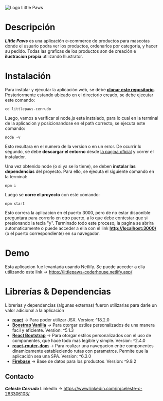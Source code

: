 ﻿![Logo Little Paws](https://drive.google.com/uc?export=download&id=1UCVbekuZB9mIsfekAYA4Hzl6Xy0Tq_Ob)

# Descripción

***Little Paws*** es una aplicación e-commerce de productos para mascotas donde el usuario podra ver los productos, ordenarlos por categoria, y hacer su pedido. Todas las graficas de los productos son de creación e **ilustracion propia** utilizando Illustrator.


# Instalación

Para instalar y ejecutar la aplicación web, se debe **[clonar este repositorio](https://docs.github.com/es/repositories/creating-and-managing-repositories/cloning-a-repository)**. Posteriormente estando ubicado en el directorio creado, se debe ejecutar este comando:

    cd littlepaws-cerrudo
Luego, vamos a verificar si node.js esta instalado, para lo cual en la terminal de la aplicacion y posicionandose en el path correcto, se ejecuta este comando:

    node -v
Esto resultara en el numero de la version o en un error. De ocurrir lo segundo, se debe **descargar el entorno** desde [la pagina oficial](https://nodejs.org/es/download/) y correr el instalador.

Una vez obtenido node (o si ya se lo tiene), se deben **instalar las dependencias** del proyecto. Para ello, se ejecuta el siguiente comando en la terminal: 

    npm i
Luego se **corre el proyecto** con este comando:

    npm start
 Esto correra la aplicacion en el puerto 3000, pero de no estar disponible preguntara para correrlo en otro puerto, a lo que debe contestar que si presionando la tecla "y". 
 Terminado todo este proceso, la pagina se abrira automaticamente o puede acceder a ella con el link **[http://localhost:3000/](http://localhost:3000/)** (o el puerto correspondiente) en su navegador.

# Demo
Esta aplicacion fue levantada usando Netlify. Se puede acceder a ella utilizando este link -> https://littlepaws-coderhouse.netlify.app/

# Librerías & Dependencias
Librerias y dependencias (algunas externas) fueron utilizarlas para darle un valor adicional a la aplicación
 - **[react](https://es.reactjs.org/)** -> Para poder utilizar JSX. Version: ^18.2.0
 - [**Boostrap Vanilla**](https://react-bootstrap.github.io/getting-started/introduction) -> Para otorgar estilos personalizados de una manera facil y eficiente. Version: ^5.1.3
 -  [**React Bootstrap**](https://react-bootstrap.github.io/getting-started/introduction) -> Para otorgar estilos personalizados con el uso de componentes, que hace todo mas legible y simple. Version: ^2.4.0
 - **[react-router-dom](https://v5.reactrouter.com/web/guides/quick-start)** -> Para realizar una navegacion entre componentes dinamicamente estableciendo rutas con parametros. Permite que la aplicación sea una SPA. Version: ^6.3.0
 - [**Firebase**](https://firebase.google.com/docs/firestore/quickstart) ->  Base de datos para los productos. Version: ^9.9.2

## Contacto

***Celeste Cerrudo***
LinkedIn -> https://www.linkedin.com/in/celeste-c-263306103/

